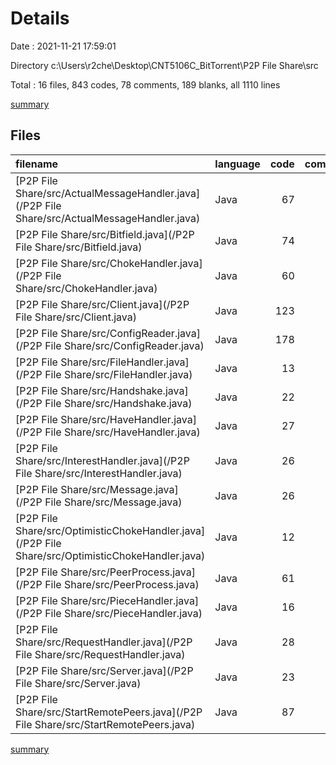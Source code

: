 # Details

Date : 2021-11-21 17:59:01

Directory c:\Users\r2che\Desktop\CNT5106C_BitTorrent\P2P File Share\src

Total : 16 files,  843 codes, 78 comments, 189 blanks, all 1110 lines

[summary](results.md)

## Files
| filename | language | code | comment | blank | total |
| :--- | :--- | ---: | ---: | ---: | ---: |
| [P2P File Share/src/ActualMessageHandler.java](/P2P File Share/src/ActualMessageHandler.java) | Java | 67 | 4 | 5 | 76 |
| [P2P File Share/src/Bitfield.java](/P2P File Share/src/Bitfield.java) | Java | 74 | 3 | 23 | 100 |
| [P2P File Share/src/ChokeHandler.java](/P2P File Share/src/ChokeHandler.java) | Java | 60 | 0 | 19 | 79 |
| [P2P File Share/src/Client.java](/P2P File Share/src/Client.java) | Java | 123 | 5 | 20 | 148 |
| [P2P File Share/src/ConfigReader.java](/P2P File Share/src/ConfigReader.java) | Java | 178 | 17 | 19 | 214 |
| [P2P File Share/src/FileHandler.java](/P2P File Share/src/FileHandler.java) | Java | 13 | 0 | 5 | 18 |
| [P2P File Share/src/Handshake.java](/P2P File Share/src/Handshake.java) | Java | 22 | 1 | 7 | 30 |
| [P2P File Share/src/HaveHandler.java](/P2P File Share/src/HaveHandler.java) | Java | 27 | 2 | 7 | 36 |
| [P2P File Share/src/InterestHandler.java](/P2P File Share/src/InterestHandler.java) | Java | 26 | 1 | 8 | 35 |
| [P2P File Share/src/Message.java](/P2P File Share/src/Message.java) | Java | 26 | 0 | 6 | 32 |
| [P2P File Share/src/OptimisticChokeHandler.java](/P2P File Share/src/OptimisticChokeHandler.java) | Java | 12 | 0 | 5 | 17 |
| [P2P File Share/src/PeerProcess.java](/P2P File Share/src/PeerProcess.java) | Java | 61 | 0 | 14 | 75 |
| [P2P File Share/src/PieceHandler.java](/P2P File Share/src/PieceHandler.java) | Java | 16 | 0 | 4 | 20 |
| [P2P File Share/src/RequestHandler.java](/P2P File Share/src/RequestHandler.java) | Java | 28 | 14 | 10 | 52 |
| [P2P File Share/src/Server.java](/P2P File Share/src/Server.java) | Java | 23 | 0 | 4 | 27 |
| [P2P File Share/src/StartRemotePeers.java](/P2P File Share/src/StartRemotePeers.java) | Java | 87 | 31 | 33 | 151 |

[summary](results.md)